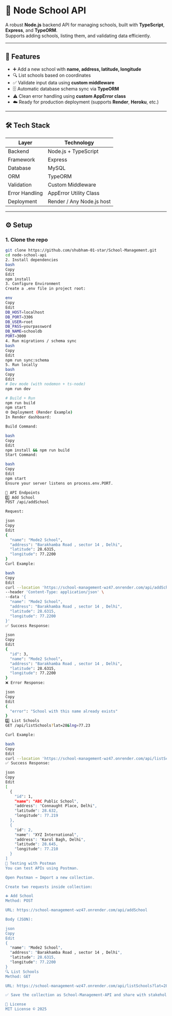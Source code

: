 # 🏫 Node School API

A robust **Node.js** backend API for managing schools, built with **TypeScript**, **Express**, and **TypeORM**.  
Supports adding schools, listing them, and validating data efficiently.  

---

## 🚀 Features

- ➕ Add a new school with **name, address, latitude, longitude**  
- 🔍 List schools based on coordinates  
- ✅ Validate input data using **custom middleware**  
- 🗄️ Automatic database schema sync via **TypeORM**  
- ⚠️ Clean error handling using **custom AppError class**  
- ☁️ Ready for production deployment (supports **Render**, **Heroku**, etc.)  

---

## 🛠 Tech Stack

| Layer           | Technology                   |
|-----------------|------------------------------|
| Backend         | Node.js + TypeScript         |
| Framework       | Express                      |
| Database        | MySQL                        |
| ORM             | TypeORM                      |
| Validation      | Custom Middleware            |
| Error Handling  | AppError Utility Class       |
| Deployment      | Render / Any Node.js host    |

---

## ⚙️ Setup

### 1. Clone the repo
```bash
git clone https://github.com/shubham-01-star/School-Management.git
cd node-school-api
2. Install dependencies
bash
Copy
Edit
npm install
3. Configure Environment
Create a .env file in project root:

env
Copy
Edit
DB_HOST=localhost
DB_PORT=3306
DB_USER=root
DB_PASS=yourpassword
DB_NAME=schooldb
PORT=3000
4. Run migrations / schema sync
bash
Copy
Edit
npm run sync:schema
5. Run locally
bash
Copy
Edit
# Dev mode (with nodemon + ts-node)
npm run dev

# Build + Run
npm run build
npm start
🌐 Deployment (Render Example)
In Render dashboard:

Build Command:

bash
Copy
Edit
npm install && npm run build
Start Command:

bash
Copy
Edit
npm start
Ensure your server listens on process.env.PORT.

📌 API Endpoints
1️⃣ Add School
POST /api/addSchool

Request:

json
Copy
Edit
{
  "name": "Mode2 School",
  "address": "Barakhamba Road , sector 14 , Delhi",
  "latitude": 28.6315,
  "longitude": 77.2200
}
Curl Example:

bash
Copy
Edit
curl --location 'https://school-management-wz47.onrender.com/api/addSchool' \
--header 'Content-Type: application/json' \
--data '{
  "name": "Mode2 School",
  "address": "Barakhamba Road , sector 14 , Delhi",
  "latitude": 28.6315,
  "longitude": 77.2200
}'
✅ Success Response:

json
Copy
Edit
{
  "id": 3,
  "name": "Mode2 School",
  "address": "Barakhamba Road , sector 14 , Delhi",
  "latitude": 28.6315,
  "longitude": 77.2200
}
❌ Error Response:

json
Copy
Edit
{
  "error": "School with this name already exists"
}
2️⃣ List Schools
GET /api/listSchools?lat=28&lng=77.23

Curl Example:

bash
Copy
Edit
curl --location 'https://school-management-wz47.onrender.com/api/listSchools?lat=28&lng=77.23'
✅ Success Response:

json
Copy
Edit
[
  {
    "id": 1,
    "name": "ABC Public School",
    "address": "Connaught Place, Delhi",
    "latitude": 28.632,
    "longitude": 77.219
  },
  {
    "id": 2,
    "name": "XYZ International",
    "address": "Karol Bagh, Delhi",
    "latitude": 28.645,
    "longitude": 77.210
  }
]
🧪 Testing with Postman
You can test APIs using Postman.

Open Postman → Import a new collection.

Create two requests inside collection:

➕ Add School
Method: POST

URL: https://school-management-wz47.onrender.com/api/addSchool

Body (JSON):

json
Copy
Edit
{
  "name": "Mode2 School",
  "address": "Barakhamba Road , sector 14 , Delhi",
  "latitude": 28.6315,
  "longitude": 77.2200
}
🔍 List Schools
Method: GET

URL: https://school-management-wz47.onrender.com/api/listSchools?lat=28&lng=77.23

✅ Save the collection as School-Management-API and share with stakeholders.

📄 License
MIT License © 2025